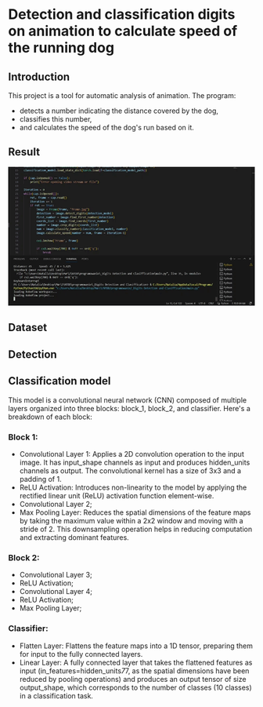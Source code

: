 # Detection and classification digits on animation to calculate speed of the running dog
## Introduction
This project is a tool for automatic analysis of animation. The program:
* detects a number indicating the distance covered by the dog,
* classifies this number,
* and calculates the speed of the dog's run based on it.

## Result
![](https://github.com/NataliaNadolna/Digits-detection-and-classification/blob/main/result.gif)

## Dataset

## Detection

## Classification model
This model is a convolutional neural network (CNN) composed of multiple layers organized into three blocks: block_1, block_2, and classifier. Here's a breakdown of each block:

### Block 1:
* Convolutional Layer 1: Applies a 2D convolution operation to the input image. It has input_shape channels as input and produces hidden_units channels as output. The convolutional kernel has a size of 3x3 and a padding of 1.
* ReLU Activation: Introduces non-linearity to the model by applying the rectified linear unit (ReLU) activation function element-wise.
* Convolutional Layer 2;
* Max Pooling Layer: Reduces the spatial dimensions of the feature maps by taking the maximum value within a 2x2 window and moving with a stride of 2. This downsampling operation helps in reducing computation and extracting dominant features.
### Block 2:
* Convolutional Layer 3;
* ReLU Activation;
* Convolutional Layer 4;
* ReLU Activation;
* Max Pooling Layer;
### Classifier:
* Flatten Layer: Flattens the feature maps into a 1D tensor, preparing them for input to the fully connected layers.
* Linear Layer: A fully connected layer that takes the flattened features as input (in_features=hidden_units*7*7, as the spatial dimensions have been reduced by pooling operations) and produces an output tensor of size output_shape, which corresponds to the number of classes (10 classes) in a classification task.
